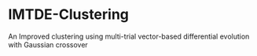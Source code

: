 # IMTDE-Clustering
An Improved clustering using multi-trial vector-based differential evolution with Gaussian crossover
